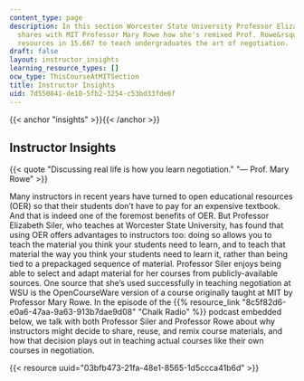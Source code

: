 ```yaml
---
content_type: page
description: In this section Worcester State University Professor Elizabeth Siler
  shares with MIT Professor Mary Rowe how she's remixed Prof. Rowe&rsquo;s open educational
  resources in 15.667 to teach undergraduates the art of negotiation.
draft: false
layout: instructor_insights
learning_resource_types: []
ocw_type: ThisCourseAtMITSection
title: Instructor Insights
uid: 7d550841-de10-5fb2-3254-c53bd33fde6f
---
```

{{< anchor "insights" >}}{{< /anchor >}}

## Instructor Insights

{{< quote "Discussing real life is how you learn negotiation." "— Prof. Mary Rowe" >}}

Many instructors in recent years have turned to open educational resources (OER) so that their students don’t have to pay for an expensive textbook. And that is indeed one of the foremost benefits of OER. But Professor Elizabeth Siler, who teaches at Worcester State University, has found that using OER offers advantages to instructors too: doing so allows you to teach the material you think your students need to learn, and to teach that material the way you think your students need to learn it, rather than being tied to a prepackaged sequence of material. Professor Siler enjoys being able to select and adapt material for her courses from publicly-available sources. One source that she’s used successfully in teaching negotiation at WSU is the OpenCourseWare version of a course originally taught at MIT by Professor Mary Rowe. In the episode of the {{% resource_link "8c5f82d6-e0a6-47aa-9a63-913b7dae9d08" "Chalk Radio" %}} podcast embedded below, we talk with both Professor Siler and Professor Rowe about why instructors might decide to share, reuse, and remix course materials, and how that decision plays out in teaching actual courses like their own courses in negotiation. 

{{< resource uuid="03bfb473-21fa-48e1-8565-1d5ccca41b6d" >}}